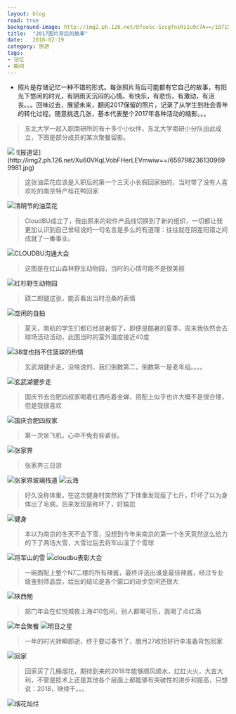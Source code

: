 ```yaml
---
layout: blog
road: true
background-image: http://img2.ph.126.net/DfooSc-SzcgfnsRz1u9c7A==/1871527120249566176.jpg
title:  "2017图片背后的故事"
date:   2018-02-19
category: 旅游
tags:
- 记忆
- 瞬间
---
```


- 照片是存储记忆一种不错的形式。每张照片背后可能都有它自己的故事，有阳光下悠闲的时光，有阴雨天沉闷的心情。有快乐，有悲伤，有激动，有沮丧。。。回味过去，展望未来，翻阅2017保留的照片，记录了从学生到社会青年的转化过程。随意挑选几张，基本代表整个2017年各种活动的缩影。。。


> 东北大学一起入职南研所的有十多个小伙伴，东北大学南研小分队由此成立，下图是部分成员的某次聚餐留影。

  <img src="http://img2.ph.126.net/bzv8F9eA-2oSnqedMTpkag==/6631701084400311551.jpg"/>
  ![报道证](http://img2.ph.126.net/Xu60VKqLVobFHerLEVmwiw==/6597982361309699981.jpg)

> 这张油菜花应该是入职后的第一个三天小长假回家拍的，当时带了没有人喜欢吃的南京特产桂花鸭回家

  ![清明节的油菜花](http://img1.ph.126.net/ycEflGdEP4_TV0Oet-1YNw==/1879408419597399361.jpg)

> CloudBU成立了，我由原来的软件产品线切换到了新的组织，一切都让我更加认识到自己曾经说的一句名言是多么的有道理：往往就在阴差阳错之间成就了一番事业。

![CLOUDBU沟通大会](http://img2.ph.126.net/EmJmznEHojFPwN1EqjRBfA==/6632647763909713520.jpg)

> 这图是在红山森林野生动物园，当时的心情可能不是很美丽
  
![红杉野生动物园](http://img1.ph.126.net/mwFCE9N7tYPiHjV5B6vogg==/884394376925223280.jpg)

> 跷二郎腿这张，能否看出当时沧桑的表情
  
 ![空闲的自拍](http://img2.ph.126.net/EhNQ8ZWS9QtNqn1iw3YYTg==/6631544953749152336.jpg)

> 夏天，南航的学生们都已经放暑假了，即便是酷暑的夏季，周末我依然会去球场活动活动，此图当时的室外温度接近40度

  ![38度也挡不住篮球的热情](http://img2.ph.126.net/ONnxqEmTgDhhEp6boxuTgQ==/884394376925223281.jpg)

> 玄武湖健步走，没啥说的，我们倒数第二，倒数第一是老年组。。。。

  ![玄武湖健步走](http://img2.ph.126.net/xD-J-po2lbwtxRdagzLAYQ==/6632647763909713523.jpg)

> 国庆节去合肥四叔家喝着红酒吃着金蝉，搭配上似乎也许大概不是很合理，但是我很喜欢

  ![国庆合肥四叔家](http://img0.ph.126.net/jpA6sT7MTVXu9x_2H4wlkw==/6597926286216680361.jpg)

> 第一次坐飞机，心中不免有些紧张。

  ![张家界](http://img1.ph.126.net/pOjO-x9zVqmMhljDlMyk9Q==/6597882305751572986.jpg)

> 张家界三日游  

  ![张家界玻璃栈道](http://img1.ph.126.net/2F5dHpvO7jfGZiDcta_cFQ==/1657324662972604402.jpg)
  ![云海](http://img2.ph.126.net/S7RlU2OS3Y1L62sMSJUuJQ==/6597847121379484448.jpg)

> 好久没称体重，在这次健身时突然称了下体重发现瘦了七斤，吓坏了以为身体出了毛病，后来发现是称坏了，好尴尬

  ![健身](http://img1.ph.126.net/hvcSPs1aGQLEURVysD3DVQ==/6632647763909713522.jpg)

> 本以为南京的冬天不会下雪，没想到今年来南京的第一个冬天竟然这么给力的下了两场大雪，大雪过后去将军山滚了个雪球

  ![将军山的雪](http://img2.ph.126.net/-TBXEdk0w8SsgAqjnb2Kvw==/6632659858537615325.jpg)
  ![cloudbu表彰大会](http://img2.ph.126.net/HlJmalLLgI6l5w9kQ7QiBQ==/6597556850309743637.jpg)

> 一碗面配上整个N7二楼的所有辣酱，最终评选出谁是最佳辣酱，经过专业级鉴别师品尝，给出的结论是各个窗口的进步空间还很大

  ![陕西勉](http://img1.ph.126.net/apRJWUkfo076JKjF94BiMg==/6631596630795624010.jpg)

> 部门年会在虹悦城夜上海410包间，别人都喝可乐，我喝了点红酒

  ![年会聚餐](http://img2.ph.126.net/9C0UlCTD0ilmwQKr0Ll-4Q==/6597987858867838895.jpg)
  ![明日之星](http://img2.ph.126.net/DfooSc-SzcgfnsRz1u9c7A==/1871527120249566176.jpg)

> 一年的时光转瞬即逝，终于要过春节了，腊月27收拾好行李准备背包回家

  ![回家](http://img2.ph.126.net/lJTEDItKCLgnCXmEMwejxQ==/6631543854237524546.jpg)

> 回家买了几桶烟花，期待到来的2018年能够顺风顺水，红红火火，大吉大利，不管是技术上还是其他各个层面上都能够有突破性的进步和提高，只想说：2018，继续干。。。

  ![烟花灿烂](http://img1.ph.126.net/b4QphhnJORMVw7pvkXesNA==/6608216615540510605.png)

   
